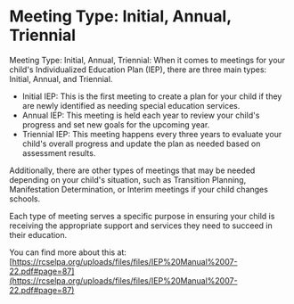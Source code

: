# Meeting Type: Initial, Annual, Triennial
Meeting Type: Initial, Annual, Triennial: When it comes to meetings for your child's Individualized Education Plan (IEP), there are three main types: Initial, Annual, and Triennial.

- Initial IEP: This is the first meeting to create a plan for your child if they are newly identified as needing special education services.
- Annual IEP: This meeting is held each year to review your child's progress and set new goals for the upcoming year.
- Triennial IEP: This meeting happens every three years to evaluate your child's overall progress and update the plan as needed based on assessment results.

Additionally, there are other types of meetings that may be needed depending on your child's situation, such as Transition Planning, Manifestation Determination, or Interim meetings if your child changes schools.

Each type of meeting serves a specific purpose in ensuring your child is receiving the appropriate support and services they need to succeed in their education.

You can find more about this at: [https://rcselpa.org/uploads/files/files/IEP%20Manual%2007-22.pdf#page=87](https://rcselpa.org/uploads/files/files/IEP%20Manual%2007-22.pdf#page=87)
